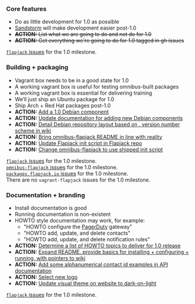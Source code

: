 ### Core features

- Do as little development for 1.0 as possible
- [Sandstorm](https://github.com/ali-graham/sandstorm) will make development easier post-1.0
- ~~**ACTION:** List what we are going to do and not do for 1.0~~
- ~~**ACTION:** Get everything we're going to do for 1.0 tagged in gh issues~~

[`flapjack` issues](https://github.com/flapjack/flapjack/issues?direction=asc&milestone=1&page=1&sort=created&state=open) for the 1.0 milestone.

### Building + packaging

- Vagrant box needs to be in a good state for 1.0
- A working vagrant box is useful for testing omnibus-built packages
- A working vagrant box is essential for delivering training
- We’ll just ship an Ubuntu package for 1.0
- Ship Arch + Red Hat packages post-1.0
- **ACTION:** [Add a 1.0 Debian component](https://github.com/flapjack/packages.flapjack.io/issues/3)
- **ACTION:** [Update documentation for adding new Debian components](https://github.com/flapjack/packages.flapjack.io/issues/4)
- **ACTION:** [Detail Debian repository layout based on <major>.<minor> version number scheme in wiki](https://github.com/flapjack/packages.flapjack.io/issues/5)
- **ACTION:** [Bring omnibus-flapjack README in line with reality](https://github.com/flapjack/omnibus-flapjack/issues/8)
- **ACTION:** [Update Flapjack init script in Flapjack repo](https://github.com/flapjack/flapjack/issues/350)
- **ACTION:** [Change omnibus-flapjack to use shipped init script](https://github.com/flapjack/omnibus-flapjack/issues/9)

[`flapjack` issues](https://github.com/flapjack/flapjack/issues?direction=asc&milestone=1&page=1&sort=created&state=open) for the 1.0 milestone.    
[`omnibus-flapjack` issues](https://github.com/flapjack/omnibus-flapjack/issues?direction=asc&milestone=1&page=1&sort=created&state=open) for the 1.0 milestone.    
[`packages.flapjack.io` issues](https://github.com/flapjack/packages.flapjack.io/issues?milestone=2&page=1&state=open) for the 1.0 milestone.   
There are no `vagrant-flapjack` issues for the 1.0 milestone.

### Documentation + branding

- Install documentation is good
- Running documentation is non-existent
- HOWTO style documentation may work, for example:
  - "HOWTO configure the [PagerDuty](http://www.pagerduty.com/) gateway"
  - "HOWTO add, update, and delete contacts"
  - "HOWTO add, update, and delete notification rules"
- **ACTION:** [Determine a list of HOWTO topics to deliver for 1.0 release](https://github.com/flapjack/flapjack/issues/351)
- **ACTION:** [Expand README. provide basics for installing + configuring + running, with pointers to wiki](https://github.com/flapjack/flapjack/issues/352)
- **ACTION:** [Add some alphanumerical contact id examples in API documentation](https://github.com/flapjack/flapjack/issues/353)
- **ACTION:** [Select new logo](http://99designs.com.au/logo-design/contests/logo-wanted-flapjack-260396/entries?filter=allactive&sorting=rating)
- **ACTION:** [Update visual theme on website to dark-on-light](https://github.com/flapjack/flapjack/issues/354)

[`flapjack` issues](https://github.com/flapjack/flapjack/issues?direction=asc&milestone=1&page=1&sort=created&state=open) for the 1.0 milestone.
